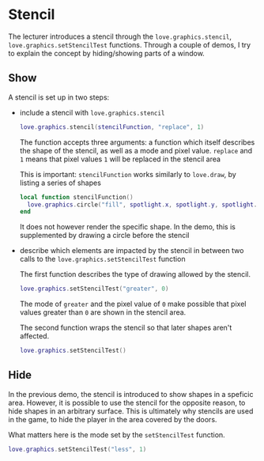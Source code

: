 # Stencil

The lecturer introduces a stencil through the `love.graphics.stencil`, `love.graphics.setStencilTest` functions. Through a couple of demos, I try to explain the concept by hiding/showing parts of a window.

## Show

A stencil is set up in two steps:

- include a stencil with `love.graphics.stencil`

  ```lua
  love.graphics.stencil(stencilFunction, "replace", 1)
  ```

  The function accepts three arguments: a function which itself describes the shape of the stencil, as well as a mode and pixel value. `replace` and `1` means that pixel values `1` will be replaced in the stencil area

  This is important: `stencilFunction` works similarly to `love.draw`, by listing a series of shapes

  ```lua
  local function stencilFunction()
    love.graphics.circle("fill", spotlight.x, spotlight.y, spotlight.r)
  end
  ```

  It does not however render the specific shape. In the demo, this is supplemented by drawing a circle before the stencil

- describe which elements are impacted by the stencil in between two calls to the `love.graphics.setStencilTest` function

  The first function describes the type of drawing allowed by the stencil.

  ```lua
  love.graphics.setStencilTest("greater", 0)
  ```

  The mode of `greater` and the pixel value of `0` make possible that pixel values greater than `0` are shown in the stencil area.

  The second function wraps the stencil so that later shapes aren't affected.

  ```lua
  love.graphics.setStencilTest()
  ```

## Hide

In the previous demo, the stencil is introduced to show shapes in a speficic area. However, it is possible to use the stencil for the opposite reason, to hide shapes in an arbitrary surface. This is ultimately why stencils are used in the game, to hide the player in the area covered by the doors.

What matters here is the mode set by the `setStencilTest` function.

```lua
love.graphics.setStencilTest("less", 1)
```
